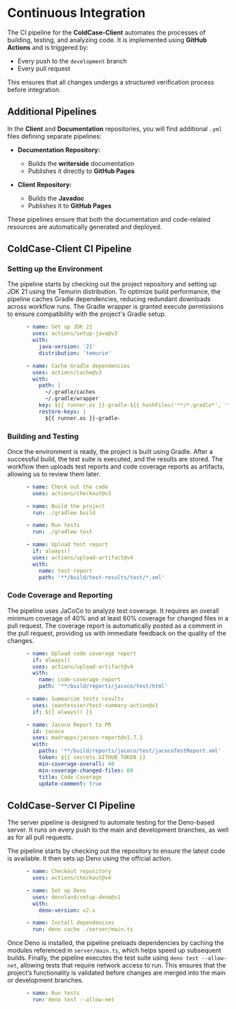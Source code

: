 # Continuous Integration

The CI pipeline for the **ColdCase-Client** automates the processes of building, testing, and analyzing code. It is implemented using **GitHub Actions** and is triggered by:

- Every push to the `development` branch
- Every pull request

This ensures that all changes undergo a structured verification process before integration.

## Additional Pipelines

In the **Client** and **Documentation** repositories, you will find additional `.yml` files defining separate pipelines:

- **Documentation Repository:**
    - Builds the **writerside** documentation
    - Publishes it directly to **GitHub Pages**

- **Client Repository:**
    - Builds the **Javadoc**
    - Publishes it to **GitHub Pages**

These pipelines ensure that both the documentation and code-related resources are automatically generated and deployed.

## ColdCase-Client CI Pipeline

### Setting up the Environment

The pipeline starts by checking out the project repository and setting up JDK 21 using the Temurin distribution. To optimize build performance, the pipeline caches Gradle dependencies, reducing redundant downloads across workflow runs. The Gradle
wrapper is granted execute permissions to ensure compatibility with the project's Gradle setup.

```yaml
      - name: Set up JDK 21
        uses: actions/setup-java@v3
        with:
          java-version: '21'
          distribution: 'temurin'

      - name: Cache Gradle dependencies
        uses: actions/cache@v3
        with:
          path: |
            ~/.gradle/caches
            ~/.gradle/wrapper
          key: ${{ runner.os }}-gradle-${{ hashFiles('**/*.gradle*', '**/gradle-wrapper.properties') }}
          restore-keys: |
            ${{ runner.os }}-gradle-
```

### Building and Testing

Once the environment is ready, the project is built using Gradle. After a successful build, the test suite is executed,
and the results are stored. The workflow then uploads test reports and code coverage reports as artifacts, allowing us to review them later.

```yaml
      - name: Check out the code
        uses: actions/checkout@v3

      - name: Build the project
        run: ./gradlew build

      - name: Run tests
        run: ./gradlew test

      - name: Upload test report
        if: always()
        uses: actions/upload-artifact@v4
        with:
          name: test-report
          path: '**/build/test-results/test/*.xml'
```

### Code Coverage and Reporting

The pipeline uses JaCoCo to analyze test coverage. It requires an overall minimum coverage of 40% and at
least 60% coverage for changed files in a pull request. The coverage report is automatically posted as a comment in the
pull request, providing us with immediate feedback on the quality of the changes.

```yaml
      - name: Upload code coverage report
        if: always()
        uses: actions/upload-artifact@v4
        with:
          name: code-coverage-report
          path: '**/build/reports/jacoco/test/html'

      - name: Summarize tests results
        uses: jeantessier/test-summary-action@v1
        if: ${{ always() }}

      - name: Jacoco Report to PR
        id: jacoco
        uses: madrapps/jacoco-report@v1.7.1
        with:
          paths: '**/build/reports/jacoco/test/jacocoTestReport.xml'
          token: ${{ secrets.GITHUB_TOKEN }}
          min-coverage-overall: 40
          min-coverage-changed-files: 60
          title: Code Coverage
          update-comment: true
```

## ColdCase-Server CI Pipeline

The server pipeline is designed to automate testing for the Deno-based server. It runs on every push to the main
and development branches, as well as for all pull requests.

The pipeline starts by checking out the repository to ensure the latest code is available. It then sets up Deno using
the official action.

```yaml
      - name: Checkout repository
        uses: actions/checkout@v4

      - name: Set up Deno
        uses: denoland/setup-deno@v1
        with:
          deno-version: v2.x

      - name: Install dependencies
        run: deno cache ./server/main.ts
```

Once Deno is installed, the pipeline preloads dependencies by caching the modules referenced in `server/main.ts`, which helps speed up subsequent builds. Finally, the pipeline executes the test suite using `deno test --allow-net`, allowing tests
that require network access to run. This ensures that the project’s functionality is validated before changes are merged
into the main or development branches.

```yaml
      - name: Run tests
        run: deno test --allow-net
```